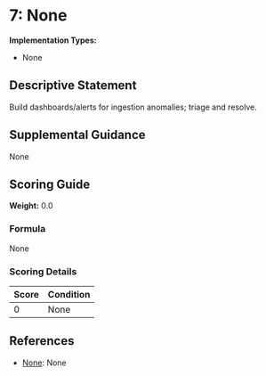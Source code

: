 # 7: None

**Implementation Types:**
- None

## Descriptive Statement

Build dashboards/alerts for ingestion anomalies; triage and resolve.

## Supplemental Guidance

None

## Scoring Guide

**Weight:** 0.0

### Formula

None

### Scoring Details

| Score | Condition |
| ----- | --------- |
| 0 | None |

## References

- [None](None): None

